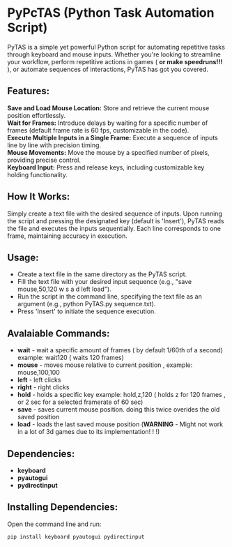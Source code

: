 # PyPcTAS (Python Task Automation Script)
PyTAS is a simple yet powerful Python script for automating repetitive tasks through keyboard and mouse inputs. Whether you're looking to streamline your workflow, perform repetitive actions in games ( **or make speedruns!!!** ), or automate sequences of interactions, PyTAS has got you covered.

## Features:
**Save and Load Mouse Location:** Store and retrieve the current mouse position effortlessly.  
**Wait for Frames:** Introduce delays by waiting for a specific number of frames (default frame rate is 60 fps, customizable in the code).  
**Execute Multiple Inputs in a Single Frame:** Execute a sequence of inputs line by line with precision timing.  
**Mouse Movements:** Move the mouse by a specified number of pixels, providing precise control.  
**Keyboard Input:** Press and release keys, including customizable key holding functionality.

## How It Works:
Simply create a text file with the desired sequence of inputs. Upon running the script and pressing the designated key (default is 'Insert'), PyTAS reads the file and executes the inputs sequentially. Each line corresponds to one frame, maintaining accuracy in execution.
## Usage:
- Create a text file in the same directory as the PyTAS script.  
 - Fill the text file with your desired input sequence (e.g., "save mouse,50,120 w s a d left load").  
- Run the script in the command line, specifying the text file as an argument (e.g., python PyTAS.py sequence.txt).  
- Press 'Insert' to initiate the sequence execution.
## Avalaiable Commands:
- **wait** - wait a specific amount of frames ( by default 1/60th of a second) example: wait120 ( waits 120 frames)
- **mouse** - moves mouse relative to current position , example: mouse,100,100
- **left** - left clicks
- **right** - right clicks
- **hold** - holds a specific key example: hold,z,120 ( holds z for 120 frames , or 2 sec for a selected framerate of 60 sec)
- **save** - saves current mouse position. doing this twice overides the old saved position
- **load** - loads the last saved mouse position (**WARNING** - Might not work in a lot of 3d games due to its implementation! ! !)
## Dependencies:
- **keyboard**
- **pyautogui**
- **pydirectinput**
## Installing Dependencies:
Open the command line and run:

```pip install keyboard pyautogui pydirectinput ```
